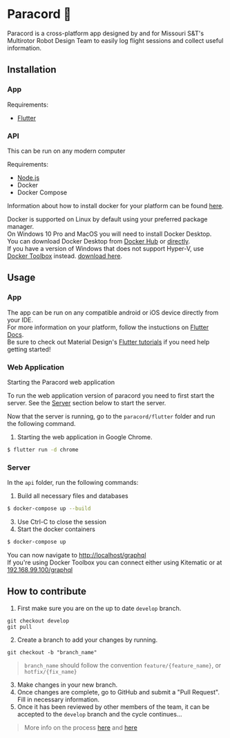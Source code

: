 # Paracord 🚁

Paracord is a cross-platform app designed by and for Missouri S&T's Multirotor Robot Design Team to easily log flight sessions and collect useful information.

## Installation

### App
Requirements:
* [Flutter](https://flutter.dev/docs/get-started/install)

### API
This can be run on any modern computer

Requirements:
* [Node.js](https://nodejs.org/en/)
* Docker
* Docker Compose

Information about how to install docker for your platform can be found [here](https://docs.docker.com/install/).  

Docker is supported on Linux by default using your preferred package manager.  
On Windows 10 Pro and MacOS you will need to install Docker Desktop.  
You can download Docker Desktop from [Docker Hub](https://www.docker.com/products/docker-desktop) or [directly](https://download.docker.com/).  
If you have a version of Windows that does not support Hyper-V, use [Docker Toolbox](https://docs.docker.com/toolbox/toolbox_install_windows/) instead. [download here](https://github.com/docker/toolbox/releases).  

## Usage

### App

The app can be run on any compatible android or iOS device directly from your IDE.  
For more information on your platform, follow the instuctions on [Flutter Docs](https://flutter.dev/docs/get-started/).  
Be sure to check out Material Design's [Flutter tutorials](https://material.io/collections/developer-tutorials/#flutter) if you need help getting started!

### Web Application

Starting the Paracord web application

To run the web application version of paracord you need to first start the server. See the [Server](#Server) section below to start the server.

Now that the server is running, go to the `paracord/flutter` folder and run the following command.

1. Starting the web application in Google Chrome.

```bash
$ flutter run -d chrome
```

### Server
In the `api` folder, run the following commands:

1. Build all necessary files and databases
```bash
$ docker-compose up --build
```
3. Use Ctrl-C to close the session
4. Start the docker containers
```bash
$ docker-compose up
```

You can now navigate to [http://localhost/graphql](http://localhost/graphql)  
If you're using Docker Toolbox you can connect either using Kitematic or at [192.168.99.100/graphql](http://192.168.99.100/graphql)

## How to contribute
1. First make sure you are on the up to date `develop` branch.
```
git checkout develop
git pull
```
2. Create a branch to add your changes by running.
```
git checkout -b "branch_name"
```
> `branch_name` should follow the convention `feature/{feature_name}`, or `hotfix/{fix_name}`
3. Make changes in your new branch.
4. Once changes are complete, go to GitHub and submit a "Pull Request". Fill in necessary information.
5. Once it has been reviewed by other members of the team, it can be accepted to the `develop` branch and the cycle continues...

> More info on the process [here](https://nvie.com/posts/a-successful-git-branching-model/) and [here](https://www.atlassian.com/git/tutorials/comparing-workflows/gitflow-workflow)
